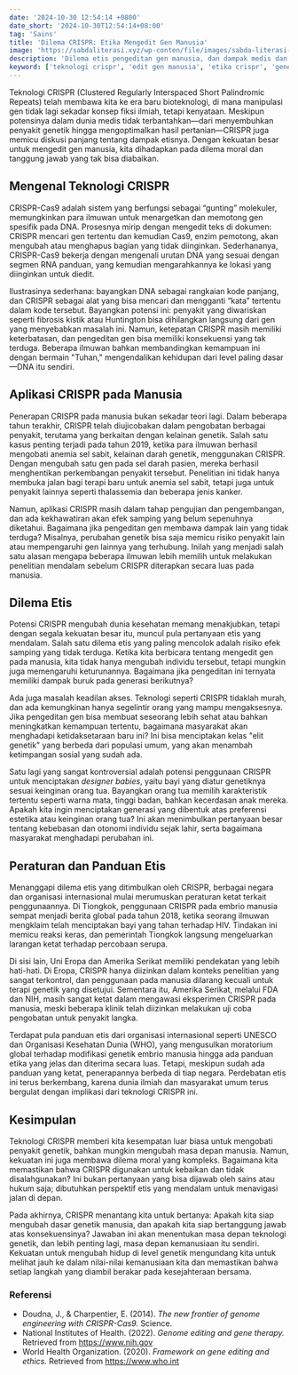 ```yaml
---
date: '2024-10-30 12:54:14 +0800'
date_short: '2024-10-30T12:54:14+08:00'
tag: 'Sains'
title: 'Dilema CRISPR: Etika Mengedit Gen Manusia'
image: 'https://sabdaliterasi.xyz/wp-conten/file/images/sabda-literasi-dilema-crispr-etika-mengedit-gen-manusia.jpg'
description: 'Dilema etis pengeditan gen manusia, dan dampak medis dan sosialnya yang bisa ditemukan pro-kontra CRISPR pada kesehatan, akses, dan isu designer babies.'
keyword: ['teknologi crispr', 'edit gen manusia', 'etika crispr', 'gene editing', 'dilema etis', 'terapi genetik']
---
```

<p>Teknologi CRISPR (Clustered Regularly Interspaced Short Palindromic Repeats) telah membawa kita ke era baru bioteknologi, di mana manipulasi gen tidak lagi sekadar konsep fiksi ilmiah, tetapi kenyataan. Meskipun potensinya dalam dunia medis tidak terbantahkan—dari menyembuhkan penyakit genetik hingga mengoptimalkan hasil pertanian—CRISPR juga memicu diskusi panjang tentang dampak etisnya. Dengan kekuatan besar untuk mengedit gen manusia, kita dihadapkan pada dilema moral dan tanggung jawab yang tak bisa diabaikan.</p><h2><strong>Mengenal Teknologi CRISPR</strong></h2><p>CRISPR-Cas9 adalah sistem yang berfungsi sebagai “gunting” molekuler, memungkinkan para ilmuwan untuk menargetkan dan memotong gen spesifik pada DNA. Prosesnya mirip dengan mengedit teks di dokumen: CRISPR mencari gen tertentu dan kemudian Cas9, enzim pemotong, akan mengubah atau menghapus bagian yang tidak diinginkan. Sederhananya, CRISPR-Cas9 bekerja dengan mengenali urutan DNA yang sesuai dengan segmen RNA panduan, yang kemudian mengarahkannya ke lokasi yang diinginkan untuk diedit.</p><p>Ilustrasinya sederhana: bayangkan DNA sebagai rangkaian kode panjang, dan CRISPR sebagai alat yang bisa mencari dan mengganti “kata” tertentu dalam kode tersebut. Bayangkan potensi ini: penyakit yang diwariskan seperti fibrosis kistik atau Huntington bisa dihilangkan langsung dari gen yang menyebabkan masalah ini. Namun, ketepatan CRISPR masih memiliki keterbatasan, dan pengeditan gen bisa memiliki konsekuensi yang tak terduga. Beberapa ilmuwan bahkan membandingkan kemampuan ini dengan bermain "Tuhan," mengendalikan kehidupan dari level paling dasar—DNA itu sendiri.</p><h2><strong>Aplikasi CRISPR pada Manusia</strong></h2><p>Penerapan CRISPR pada manusia bukan sekadar teori lagi. Dalam beberapa tahun terakhir, CRISPR telah diujicobakan dalam pengobatan berbagai penyakit, terutama yang berkaitan dengan kelainan genetik. Salah satu kasus penting terjadi pada tahun 2019, ketika para ilmuwan berhasil mengobati anemia sel sabit, kelainan darah genetik, menggunakan CRISPR. Dengan mengubah satu gen pada sel darah pasien, mereka berhasil menghentikan perkembangan penyakit tersebut. Penelitian ini tidak hanya membuka jalan bagi terapi baru untuk anemia sel sabit, tetapi juga untuk penyakit lainnya seperti thalassemia dan beberapa jenis kanker.</p><p>Namun, aplikasi CRISPR masih dalam tahap pengujian dan pengembangan, dan ada kekhawatiran akan efek samping yang belum sepenuhnya diketahui. Bagaimana jika pengeditan gen membawa dampak lain yang tidak terduga? Misalnya, perubahan genetik bisa saja memicu risiko penyakit lain atau mempengaruhi gen lainnya yang terhubung. Inilah yang menjadi salah satu alasan mengapa beberapa ilmuwan lebih memilih untuk melakukan penelitian mendalam sebelum CRISPR diterapkan secara luas pada manusia.</p><h2><strong>Dilema Etis</strong></h2><p>Potensi CRISPR mengubah dunia kesehatan memang menakjubkan, tetapi dengan segala kekuatan besar itu, muncul pula pertanyaan etis yang mendalam. Salah satu dilema etis yang paling mencolok adalah risiko efek samping yang tidak terduga. Ketika kita berbicara tentang mengedit gen pada manusia, kita tidak hanya mengubah individu tersebut, tetapi mungkin juga memengaruhi keturunannya. Bagaimana jika pengeditan ini ternyata memiliki dampak buruk pada generasi berikutnya?</p><p>Ada juga masalah keadilan akses. Teknologi seperti CRISPR tidaklah murah, dan ada kemungkinan hanya segelintir orang yang mampu mengaksesnya. Jika pengeditan gen bisa membuat seseorang lebih sehat atau bahkan meningkatkan kemampuan tertentu, bagaimana masyarakat akan menghadapi ketidaksetaraan baru ini? Ini bisa menciptakan kelas "elit genetik" yang berbeda dari populasi umum, yang akan menambah ketimpangan sosial yang sudah ada.</p><p>Satu lagi yang sangat kontroversial adalah potensi penggunaan CRISPR untuk menciptakan <em>designer babies</em>, yaitu bayi yang diatur genetiknya sesuai keinginan orang tua. Bayangkan orang tua memilih karakteristik tertentu seperti warna mata, tinggi badan, bahkan kecerdasan anak mereka. Apakah kita ingin menciptakan generasi yang dibentuk atas preferensi estetika atau keinginan orang tua? Ini akan menimbulkan pertanyaan besar tentang kebebasan dan otonomi individu sejak lahir, serta bagaimana masyarakat menghadapi perubahan ini.</p><h2><strong>Peraturan dan Panduan Etis</strong></h2><p>Menanggapi dilema etis yang ditimbulkan oleh CRISPR, berbagai negara dan organisasi internasional mulai merumuskan peraturan ketat terkait penggunaannya. Di Tiongkok, penggunaan CRISPR pada embrio manusia sempat menjadi berita global pada tahun 2018, ketika seorang ilmuwan mengklaim telah menciptakan bayi yang tahan terhadap HIV. Tindakan ini memicu reaksi keras, dan pemerintah Tiongkok langsung mengeluarkan larangan ketat terhadap percobaan serupa.</p><p>Di sisi lain, Uni Eropa dan Amerika Serikat memiliki pendekatan yang lebih hati-hati. Di Eropa, CRISPR hanya diizinkan dalam konteks penelitian yang sangat terkontrol, dan penggunaan pada manusia dilarang kecuali untuk terapi genetik yang disetujui. Sementara itu, Amerika Serikat, melalui FDA dan NIH, masih sangat ketat dalam mengawasi eksperimen CRISPR pada manusia, meski beberapa klinik telah diizinkan melakukan uji coba pengobatan untuk penyakit langka.</p><p>Terdapat pula panduan etis dari organisasi internasional seperti UNESCO dan Organisasi Kesehatan Dunia (WHO), yang mengusulkan moratorium global terhadap modifikasi genetik embrio manusia hingga ada panduan etika yang jelas dan diterima secara luas. Tetapi, meskipun sudah ada panduan yang ketat, penerapannya berbeda di tiap negara. Perdebatan etis ini terus berkembang, karena dunia ilmiah dan masyarakat umum terus bergulat dengan implikasi dari teknologi CRISPR ini.</p><h2><strong>Kesimpulan</strong></h2><p>Teknologi CRISPR memberi kita kesempatan luar biasa untuk mengobati penyakit genetik, bahkan mungkin mengubah masa depan manusia. Namun, kekuatan ini juga membawa dilema moral yang kompleks. Bagaimana kita memastikan bahwa CRISPR digunakan untuk kebaikan dan tidak disalahgunakan? Ini bukan pertanyaan yang bisa dijawab oleh sains atau hukum saja; dibutuhkan perspektif etis yang mendalam untuk menavigasi jalan di depan.</p><p>Pada akhirnya, CRISPR menantang kita untuk bertanya: Apakah kita siap mengubah dasar genetik manusia, dan apakah kita siap bertanggung jawab atas konsekuensinya? Jawaban ini akan menentukan masa depan teknologi genetik, dan lebih penting lagi, masa depan kemanusiaan itu sendiri. Kekuatan untuk mengubah hidup di level genetik mengundang kita untuk melihat jauh ke dalam nilai-nilai kemanusiaan kita dan memastikan bahwa setiap langkah yang diambil berakar pada kesejahteraan bersama.</p><h3><strong>Referensi</strong></h3><ul><li>Doudna, J., &amp; Charpentier, E. (2014). <em>The new frontier of genome engineering with CRISPR-Cas9.</em> Science.</li><li>National Institutes of Health. (2022). <em>Genome editing and gene therapy.</em> Retrieved from <a href="https://www.nih.gov" target="_blank" rel="nofollow noopener noreferrer">https://www.nih.gov</a></li><li>World Health Organization. (2020). <em>Framework on gene editing and ethics.</em> Retrieved from <a href="https://www.who.int" target="_blank" rel="nofollow noopener noreferrer">https://www.who.int</a></li></ul>


